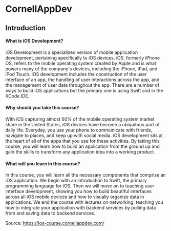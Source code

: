 # CornellAppDev


## Introduction

#### What is iOS Development?
iOS Development is a specialized version of mobile application development, pertaining specifically to iOS devices. iOS, formerly iPhone OS, refers to the mobile operating system created by Apple and is what powers many of the company's devices, including the iPhone, iPad, and iPod Touch. iOS development includes the construction of the user interface of an app, the handling of user interactions across the app, and the management of user data throughout the app. There are a number of ways to build iOS applications but the primary one is using Swift and in the XCode IDE. 

#### Why should you take this course?
With iOS capturing almost 60% of the mobile operating system market share in the United States, iOS devices have become a ubiquitous part of daily life. Everyday, you use your phone to communicate with friends, navigate to places, and keep up with social media. iOS development sits at the heart of all of the apps that you use for these activities. By taking this course, you will learn how to build an application from the ground up and gain the skills to transform any application idea into a working product.  

#### What will you learn in this course?
In this course, you will learn all the necessary components that comprise an iOS application. We begin with an introduction to Swift, the primary programming language for iOS. Then we will move on to teaching user interface development, showing you how to build beautiful interfaces across all iOS mobile devices and how to visually organize data in applications. We end the course with lectures on networking, teaching you how to integrate your application with backend services by pulling data from and saving data to backend services. 


Source: https://ios-course.cornellappdev.com/
